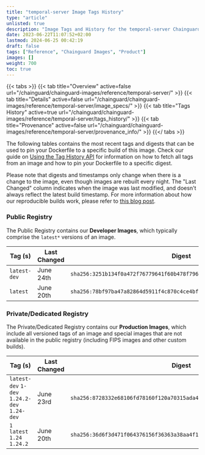 ```yaml
---
title: "temporal-server Image Tags History"
type: "article"
unlisted: true
description: "Image Tags and History for the temporal-server Chainguard Image"
date: 2023-06-22T11:07:52+02:00
lastmod: 2024-06-25 00:42:19
draft: false
tags: ["Reference", "Chainguard Images", "Product"]
images: []
weight: 700
toc: true
---
```


{{< tabs >}}
{{< tab title="Overview" active=false url="/chainguard/chainguard-images/reference/temporal-server/" >}}
{{< tab title="Details" active=false url="/chainguard/chainguard-images/reference/temporal-server/image_specs/" >}}
{{< tab title="Tags History" active=true url="/chainguard/chainguard-images/reference/temporal-server/tags_history/" >}}
{{< tab title="Provenance" active=false url="/chainguard/chainguard-images/reference/temporal-server/provenance_info/" >}}
{{</ tabs >}}

The following tables contains the most recent tags and digests that can be used to pin your Dockerfile to a specific build of this image. Check our guide on [Using the Tag History API](/chainguard/chainguard-images/using-the-tag-history-api/) for information on how to fetch all tags from an image and how to pin your Dockerfile to a specific digest.

Please note that digests and timestamps only change when there is a change to the image, even though images are rebuilt every night. The "Last Changed" column indicates when the image was last modified, and doesn't always reflect the latest build timestamp. For more information about how our reproducible builds work, please refer to [this blog post](https://www.chainguard.dev/unchained/reproducing-chainguards-reproducible-image-builds).

### Public Registry
The Public Registry contains our **Developer Images**, which typically comprise the `latest*` versions of an image.

| Tag (s)       | Last Changed | Digest                                                                    |
|---------------|--------------|---------------------------------------------------------------------------|
|  `latest-dev` | June 24th    | `sha256:3251b134f0a472f76779641f60b478f796e3b46a83d8367756ebbae0fd743838` |
|  `latest`     | June 20th    | `sha256:78bf97ba47a82864d5911f4c870c4ce4bf2d05caa44a898c86db72c81fc42b45` |


### Private/Dedicated Registry
The Private/Dedicated Registry contains our **Production Images**, which include all versioned tags of an image and special images that are not available in the public registry (including FIPS images and other custom builds).

| Tag (s)                                       | Last Changed | Digest                                                                    |
|-----------------------------------------------|--------------|---------------------------------------------------------------------------|
|  `latest-dev` `1-dev` `1.24.2-dev` `1.24-dev` | June 23rd    | `sha256:8728332e68106fd78160f120a70315ada42f1005cd8e8e6aa3531a58743d7663` |
|  `1` `latest` `1.24` `1.24.2`                 | June 20th    | `sha256:36d6f3d471f064376156f36363a38aa4f11b7b400687c549694cd836ae46db2c` |


